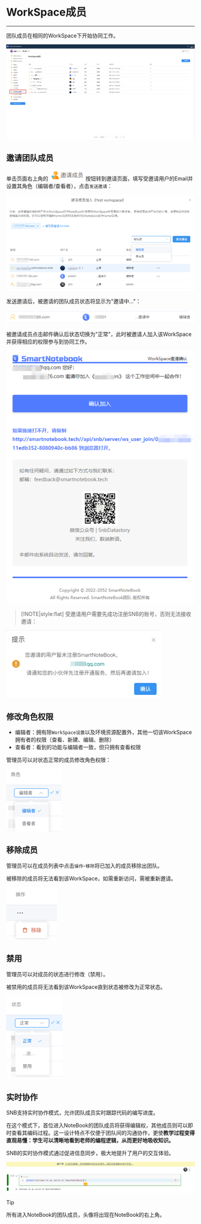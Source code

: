# WorkSpace成员
---
团队成员在相同的WorkSpace下开始协同工作。

![图 7](/assets/workspace/Xnip2024-06-28_16-11-04.png)  

## 邀请团队成员

单击页面右上角的<img src="../images/dbe125f81ed8e0b3ddb2b6c93e077acc7b6cc9c053b97c022c9621a0d7af1432.png"  style="display: inline-block;padding:0px;border:0px"  />按钮转到邀请页面，填写受邀请用户的Email并设置其角色（编辑者/查看者），点击`发送邀请`：

![图 14](../images/76ee534439740d1adc3f27de09fdfbdd2d0d9e7805153ca9bc5d205689648192.png)  


发送邀请后，被邀请的团队成员状态将显示为"邀请中..."：

![图 3](../images/6b651e876bfd5155f63c947d7ba1d3b0f46e7cff9b59e75d74fb70d76bfb2c9c.png)  

被邀请成员点击邮件确认后状态切换为"正常"，此时被邀请人加入该WorkSpace并获得相应的权限参与到协同工作。

![图 4](../images/35e5c77dbbd54089997b23c154c21a52476554c8c88ea7182d6a4809edab0f6c.png)  

> [!NOTE|style:flat]
> 受邀请用户需要先成功注册SNB的账号，否则无法接收邀请：

<!-- ![图 6](../images/accounterror.png)   -->
![图 15](../images/5a661936b6b49e44e429741af9f06208b7b8427a7e54f187fb06d9d3b51c9173.png)  



## 修改角色权限

- 编辑者：拥有除`WorkSpace设置`以及环境资源配置外，其他一切该WorkSpace拥有者的权限（查看、新建、编辑、删除）
- 查看者：看到的功能与编辑者一致，但只拥有查看权限

管理员可以对状态正常的成员修改角色权限：

<!-- ![图 15](../images/ac845f080f0c98fb11eb16b6cc583f54ce0cabf21e2806f07811cd57cdd74d8b.png)   -->
![图 5](../images/ac845f080f0c98fb11eb16b6cc583f54ce0cabf21e2806f07811cd57cdd74d8b.png)  


## 移除成员

管理员可以在成员列表中点击`操作`-`移除`将已加入的成员移除出团队。

被移除的成员将无法看到该WorkSpace，如需重新访问，需被重新邀请。

<!-- ![图 16](../images/a3054855578a9b9b87f73b44d7480afc4188374c8af24a8c75d02cc36420f3e8.png)   -->
![图 6](../images/a3054855578a9b9b87f73b44d7480afc4188374c8af24a8c75d02cc36420f3e8.png)  

## 禁用

管理员可以对成员的状态进行修改（禁用）。

被禁用的成员将无法看到该WorkSpace直到状态被修改为正常状态。

<!-- ![图 17](../images/408c31bd962f63a4b91285a795d0be699ec28a740d1933ac6e0b3ac553266ff5.png)   -->
![图 7](../images/408c31bd962f63a4b91285a795d0be699ec28a740d1933ac6e0b3ac553266ff5.png)  

## 实时协作

<span id="teamw"></span>


SNB支持实时协作模式，允许团队成员实时跟踪代码的编写进度。

在这个模式下，首位进入NoteBook的团队成员将获得编辑权，其他成员则可以即时查看其编码过程。这一设计特点不仅便于团队间的沟通协作，更使**教学过程变得直观易懂：学生可以清晰地看到老师的编程逻辑，从而更好地吸收知识。**

SNB的实时协作模式通过促进信息同步，极大地提升了用户的交互体验。


![图 13](../images/19571b74bff84280b0c566f16d0efbabe396972e1477c76a58e46178884d8064.png)  

> [!TIP]
> 所有进入NoteBook的团队成员，头像将出现在NoteBook的右上角。
